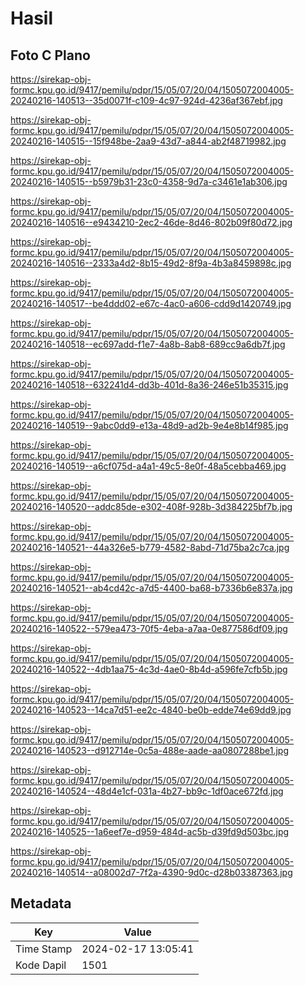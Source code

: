 # Hasil

## Foto C Plano

https://sirekap-obj-formc.kpu.go.id/9417/pemilu/pdpr/15/05/07/20/04/1505072004005-20240216-140513--35d0071f-c109-4c97-924d-4236af367ebf.jpg

https://sirekap-obj-formc.kpu.go.id/9417/pemilu/pdpr/15/05/07/20/04/1505072004005-20240216-140515--15f948be-2aa9-43d7-a844-ab2f48719982.jpg

https://sirekap-obj-formc.kpu.go.id/9417/pemilu/pdpr/15/05/07/20/04/1505072004005-20240216-140515--b5979b31-23c0-4358-9d7a-c3461e1ab306.jpg

https://sirekap-obj-formc.kpu.go.id/9417/pemilu/pdpr/15/05/07/20/04/1505072004005-20240216-140516--e9434210-2ec2-46de-8d46-802b09f80d72.jpg

https://sirekap-obj-formc.kpu.go.id/9417/pemilu/pdpr/15/05/07/20/04/1505072004005-20240216-140516--2333a4d2-8b15-49d2-8f9a-4b3a8459898c.jpg

https://sirekap-obj-formc.kpu.go.id/9417/pemilu/pdpr/15/05/07/20/04/1505072004005-20240216-140517--be4ddd02-e67c-4ac0-a606-cdd9d1420749.jpg

https://sirekap-obj-formc.kpu.go.id/9417/pemilu/pdpr/15/05/07/20/04/1505072004005-20240216-140518--ec697add-f1e7-4a8b-8ab8-689cc9a6db7f.jpg

https://sirekap-obj-formc.kpu.go.id/9417/pemilu/pdpr/15/05/07/20/04/1505072004005-20240216-140518--632241d4-dd3b-401d-8a36-246e51b35315.jpg

https://sirekap-obj-formc.kpu.go.id/9417/pemilu/pdpr/15/05/07/20/04/1505072004005-20240216-140519--9abc0dd9-e13a-48d9-ad2b-9e4e8b14f985.jpg

https://sirekap-obj-formc.kpu.go.id/9417/pemilu/pdpr/15/05/07/20/04/1505072004005-20240216-140519--a6cf075d-a4a1-49c5-8e0f-48a5cebba469.jpg

https://sirekap-obj-formc.kpu.go.id/9417/pemilu/pdpr/15/05/07/20/04/1505072004005-20240216-140520--addc85de-e302-408f-928b-3d384225bf7b.jpg

https://sirekap-obj-formc.kpu.go.id/9417/pemilu/pdpr/15/05/07/20/04/1505072004005-20240216-140521--44a326e5-b779-4582-8abd-71d75ba2c7ca.jpg

https://sirekap-obj-formc.kpu.go.id/9417/pemilu/pdpr/15/05/07/20/04/1505072004005-20240216-140521--ab4cd42c-a7d5-4400-ba68-b7336b6e837a.jpg

https://sirekap-obj-formc.kpu.go.id/9417/pemilu/pdpr/15/05/07/20/04/1505072004005-20240216-140522--579ea473-70f5-4eba-a7aa-0e877586df09.jpg

https://sirekap-obj-formc.kpu.go.id/9417/pemilu/pdpr/15/05/07/20/04/1505072004005-20240216-140522--4db1aa75-4c3d-4ae0-8b4d-a596fe7cfb5b.jpg

https://sirekap-obj-formc.kpu.go.id/9417/pemilu/pdpr/15/05/07/20/04/1505072004005-20240216-140523--14ca7d51-ee2c-4840-be0b-edde74e69dd9.jpg

https://sirekap-obj-formc.kpu.go.id/9417/pemilu/pdpr/15/05/07/20/04/1505072004005-20240216-140523--d912714e-0c5a-488e-aade-aa0807288be1.jpg

https://sirekap-obj-formc.kpu.go.id/9417/pemilu/pdpr/15/05/07/20/04/1505072004005-20240216-140524--48d4e1cf-031a-4b27-bb9c-1df0ace672fd.jpg

https://sirekap-obj-formc.kpu.go.id/9417/pemilu/pdpr/15/05/07/20/04/1505072004005-20240216-140525--1a6eef7e-d959-484d-ac5b-d39fd9d503bc.jpg

https://sirekap-obj-formc.kpu.go.id/9417/pemilu/pdpr/15/05/07/20/04/1505072004005-20240216-140514--a08002d7-7f2a-4390-9d0c-d28b03387363.jpg


## Metadata

| Key        | Value               |
| ---------- | ------------------- |
| Time Stamp | 2024-02-17 13:05:41 |
| Kode Dapil | 1501                |



